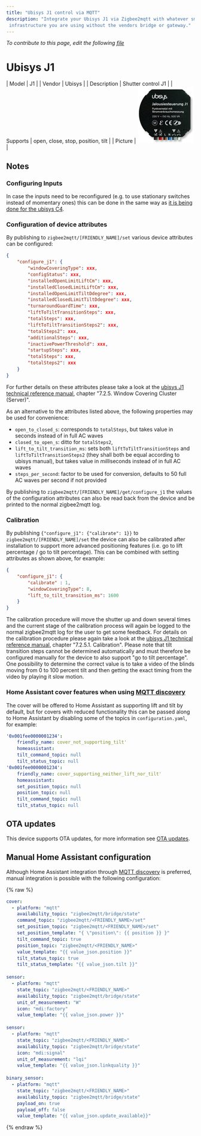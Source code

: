 ```yaml
---
title: "Ubisys J1 control via MQTT"
description: "Integrate your Ubisys J1 via Zigbee2mqtt with whatever smart home
 infrastructure you are using without the vendors bridge or gateway."
---
```


*To contribute to this page, edit the following
[file](https://github.com/Koenkk/zigbee2mqtt.io/blob/master/docs/devices/J1.md)*

# Ubisys J1

| Model | J1  |
| Vendor  | Ubisys  |
| Description | Shutter control J1 |
| Supports | open, close, stop, position, tilt |
| Picture | ![Ubisys J1](../images/devices/J1.jpg) |

## Notes


### Configuring Inputs
In case the inputs need to be reconfigured (e.g. to use stationary switches instead of momentary ones) this can be done in the same way as [it is being done for the ubisys C4](C4.html#configuring-inputs).


### Configuration of device attributes
By publishing to `zigbee2mqtt/[FRIENDLY_NAME]/set` various device attributes can be configured:
```json
{
    "configure_j1": {
        "windowCoveringType": xxx,
        "configStatus": xxx,
        "installedOpenLimitLiftCm": xxx,
        "installedClosedLimitLiftCm": xxx,
        "installedOpenLimitTiltDdegree": xxx,
        "installedClosedLimitTiltDdegree": xxx,
        "turnaroundGuardTime": xxx,
        "liftToTiltTransitionSteps": xxx,
        "totalSteps": xxx,
        "liftToTiltTransitionSteps2": xxx,
        "totalSteps2": xxx,
        "additionalSteps": xxx,
        "inactivePowerThreshold": xxx,
        "startupSteps": xxx,
        "totalSteps": xxx,
        "totalSteps2": xxx
    }
}
```
For further details on these attributes please take a look at the
[ubisys J1 technical reference manual](https://www.ubisys.de/wp-content/uploads/ubisys-j1-technical-reference.pdf),
chapter "7.2.5. Window Covering Cluster (Server)".

As an alternative to the attributes listed above, the following properties may be used for convenience:
* `open_to_closed_s`: corresponds to `totalSteps`, but takes value in seconds instead of in full AC waves
* `closed_to_open_s`: ditto for `totalSteps2`,
* `lift_to_tilt_transition_ms`: sets both `liftToTiltTransitionSteps` and `liftToTiltTransitionSteps2`
(they shall both be equal according to ubisys manual), but takes value in *milli*seconds instead of in full AC waves
* `steps_per_second`: factor to be used for conversion, defaults to 50 full AC waves per second if not provided

By publishing to `zigbee2mqtt/[FRIENDLY_NAME]/get/configure_j1` the values of the configuration attributes can
also be read back from the device and be printed to the normal zigbee2mqtt log.

### Calibration
By publishing `{"configure_j1": {"calibrate": 1}}` to `zigbee2mqtt/[FRIENDLY_NAME]/set` the device can also be
calibrated after installation to support more advanced positioning features
(i.e. go to lift percentage / go to tilt percentage). This can be combined with setting attributes as shown above,
for example:
```json
{
    "configure_j1": {
        "calibrate" : 1,
        "windowCoveringType": 8,
        "lift_to_tilt_transition_ms": 1600
    }
}
```
The calibration procedure will move the shutter up and down several times and the current stage of the
calibration process will again be logged to the normal zigbee2mqtt log for the user to get some feedback.
For details on the calibration procedure please again take a look at
the [ubisys J1 technical reference manual](https://www.ubisys.de/wp-content/uploads/ubisys-j1-technical-reference.pdf),
chapter "7.2.5.1. Calibration".
Please note that tilt transition steps cannot be determined automatically and must therefore be
configured manually for the device to also support "go to tilt percentage". One possibility to determine the
correct value is to take a video of the blinds moving from 0 to 100 percent tilt and then getting the exact timing
from the video by playing it slow motion.

### Home Assistant cover features when using [MQTT discovery](../integration/home_assistant)
The cover will be offered to Home Assistant as supporting lift and tilt by default, but for covers with reduced
functionality this can be passed along to Home Assistant by disabling some of the topics in `configuration.yaml`,
for example:
```yaml
'0x001fee0000001234':
    friendly_name: cover_not_supporting_tilt'
    homeassistant:
    tilt_command_topic: null
    tilt_status_topic: null
'0x001fee0000001234':
    friendly_name: cover_supporting_neither_lift_nor_tilt'
    homeassistant:
    set_position_topic: null
    position_topic: null
    tilt_command_topic: null
    tilt_status_topic: null
```


## OTA updates
This device supports OTA updates, for more information see [OTA updates](../information/ota_updates.md).

## Manual Home Assistant configuration
Although Home Assistant integration through [MQTT discovery](../integration/home_assistant) is preferred,
manual integration is possible with the following configuration:


{% raw %}
```yaml
cover:
  - platform: "mqtt"
    availability_topic: "zigbee2mqtt/bridge/state"
    command_topic: "zigbee2mqtt/<FRIENDLY_NAME>/set"
    set_position_topic: "zigbee2mqtt/<FRIENDLY_NAME>/set"
    set_position_template: "{ \"position\": {{ position }} }"
    tilt_command_topic: true
    position_topic: "zigbee2mqtt/<FRIENDLY_NAME>"
    value_template: "{{ value_json.position }}"
    tilt_status_topic: true
    tilt_status_template: "{{ value_json.tilt }}"

sensor:
  - platform: "mqtt"
    state_topic: "zigbee2mqtt/<FRIENDLY_NAME>"
    availability_topic: "zigbee2mqtt/bridge/state"
    unit_of_measurement: "W"
    icon: "mdi:factory"
    value_template: "{{ value_json.power }}"

sensor:
  - platform: "mqtt"
    state_topic: "zigbee2mqtt/<FRIENDLY_NAME>"
    availability_topic: "zigbee2mqtt/bridge/state"
    icon: "mdi:signal"
    unit_of_measurement: "lqi"
    value_template: "{{ value_json.linkquality }}"

binary_sensor:
  - platform: "mqtt"
    state_topic: "zigbee2mqtt/<FRIENDLY_NAME>"
    availability_topic: "zigbee2mqtt/bridge/state"
    payload_on: true
    payload_off: false
    value_template: "{{ value_json.update_available}}"
```
{% endraw %}


